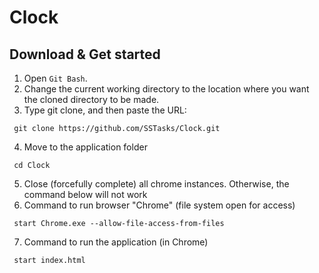 # Clock

## Download & Get started
1. Open `Git Bash`.
2. Change the current working directory to the location where you want the cloned directory to be made.
3. Type git clone, and then paste the URL:
```
 git clone https://github.com/SSTasks/Clock.git
```
4. Move to the application folder
```
 cd Clock
```
5. Close (forcefully complete) all chrome instances. Otherwise, the command below will not work
6. Сommand to run browser "Chrome" (file system open for access) 
```
 start Chrome.exe --allow-file-access-from-files
```
7. Сommand to run the application (in Chrome)
```
 start index.html
```

